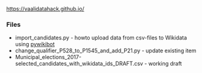 <https://vaalidatahack.github.io/>


### Files
* import_candidates.py - howto upload data from csv-files to Wikidata using [pywikibot](https://www.mediawiki.org/wiki/Manual:Pywikibot)
* change_qualifier_P528_to_P1545_and_add_P21.py - update existing item
* Municipal_elections_2017-selected_candidates_with_wikidata_ids_DRAFT.csv - working draft
